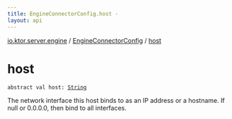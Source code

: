 ```yaml
---
title: EngineConnectorConfig.host - 
layout: api
---
```


<div class='api-docs-breadcrumbs'><a href="../index.html">io.ktor.server.engine</a> / <a href="index.html">EngineConnectorConfig</a> / <a href="./host.html">host</a></div>

# host

<div class="signature"><code><span class="keyword">abstract</span> <span class="keyword">val </span><span class="identifier">host</span><span class="symbol">: </span><a href="https://kotlinlang.org/api/latest/jvm/stdlib/kotlin/-string/index.html"><span class="identifier">String</span></a></code></div>

The network interface this host binds to as an IP address or a hostname.  If null or 0.0.0.0, then bind to all interfaces.

